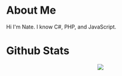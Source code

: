 # About Me
Hi I'm Nate. I know C#, PHP, and JavaScript.

# Github Stats
<p align="middle"> <img src="https://github-readme-stats.vercel.app/api?username=nates" /> </p>
